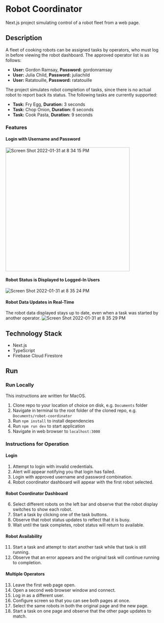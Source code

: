 # Robot Coordinator

Next.js project simulating control of a robot fleet from a web page.

## Description

A fleet of cooking robots can be assigned tasks by operators, who must log in before viewing the robot dashboard. The approved operator list is as follows:

* **User:** Gordon Ramsay, **Password:** gordonramsay  
* **User:** Julia Child, **Password:** juliachild  
* **User:** Ratatouille, **Password:** ratatouille  

The project simulates robot completion of tasks, since there is no actual robot to report back its status. The following tasks are currently supported:

* **Task:** Fry Egg, **Duration:** 3 seconds  
* **Task:** Chop Onion, **Duration:** 6 seconds  
* **Task:** Cook Pasta, **Duration:** 9 seconds

### Features

#### Login with Username and Password
<img width="405" alt="Screen Shot 2022-01-31 at 8 34 15 PM" src="https://user-images.githubusercontent.com/75457552/151905183-f7912cce-e8eb-4847-a94b-789f9b70a10b.png">

#### Robot Status is Displayed to Logged-In Users
![Screen Shot 2022-01-31 at 8 35 24 PM](https://user-images.githubusercontent.com/75457552/151905182-b40d8da5-d8c8-4db5-af62-2eb13b490e88.png)

#### Robot Data Updates in Real-Time
The robot data displayed stays up to date, even when a task was started by another operator.
![Screen Shot 2022-01-31 at 8 35 29 PM](https://user-images.githubusercontent.com/75457552/151905180-9aee3013-8fe7-4261-9589-22a585b16a34.png)

## Technology Stack
* Next.js
* TypeScript
* Firebase Cloud Firestore

## Run

### Run Locally

This instructions are written for MacOS.

1. Clone repo to your location of choice on disk, e.g. `Documents` folder
2. Navigate in terminal to the root folder of the cloned repo, e.g. `Documents/robot-coordinator`
3. Run `npm install` to install dependencies
4. Run `npm run dev` to start application
5. Navigate in web browser to `localhost:3000`

### Instructions for Operation

#### Login

1. Attempt to login with invalid credentials.
2. Alert will appear notifying you that login has failed.
3. Login with approved username and password combination.
4. Robot coordinator dashboard will appear with the first robot selected.

#### Robot Coordinator Dashboard

6. Select different robots on the left bar and observe that the robot display switches to show each robot.
7. Start a task by clicking one of the task buttons.
8. Observe that robot status updates to reflect that it is busy.
9. Wait until the task completes, robot status will return to available.

#### Robot Availability

11. Start a task and attempt to start another task while that task is still running.
12. Observe that an error appears and the original task will continue running to completion.

#### Multiple Operators

13. Leave the first web page open.
14. Open a second web browser window and connect.
15. Log in as a different user.
16. Configure screen so that you can see both pages at once.
17. Select the same robots in both the original page and the new page.
18. Start a task on one page and observe that the other page updates to match.
